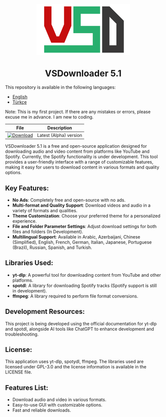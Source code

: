 <p align="center">
  <img src="vsd.png" width="300">
</p>

<h1 align="center">VSDownloader 5.1</h1>

This repository is available in the following languages:
- [English](README.md)
- [Türkçe](README.tr.md)

Note: This is my first project. If there are any mistakes or errors, please excuse me in advance. I am new to coding.

| File        | Description                      |
|-------------|-----------------------------------------|
| [![Download](https://img.shields.io/badge/İndir-Latest-blue)](https://github.com/Ahrezan/vsdownloader/releases/download/v0.3.0-alpha/VSDSetup-0_3_0-alpha.exe) | Latest (Alpha) version |

VSDownloader 5.1 is a free and open-source application designed for downloading audio and video content from platforms like YouTube and Spotify. Currently, the Spotify functionality is under development. This tool provides a user-friendly interface with a range of customizable features, making it easy for users to download content in various formats and quality options.

## Key Features:
- **No Ads**: Completely free and open-source with no ads.
- **Multi-format and Quality Support**: Download videos and audio in a variety of formats and qualities.
- **Theme Customization**: Choose your preferred theme for a personalized experience.
- **File and Folder Parameter Settings**: Adjust download settings for both files and folders (In Development).
- **Multilingual Support**: Available in Arabic, Azerbaijani, Chinese (Simplified), English, French, German, Italian, Japanese, Portuguese (Brazil), Russian, Spanish, and Turkish.

## Libraries Used:
- **yt-dlp**: A powerful tool for downloading content from YouTube and other platforms.
- **spotdl**: A library for downloading Spotify tracks (Spotify support is still in development).
- **ffmpeg**: A library required to perform file format conversions.

## Development Resources:
This project is being developed using the official documentation for yt-dlp and spotdl, alongside AI tools like ChatGPT to enhance development and troubleshooting.

## License:
This application uses yt-dlp, spotydl, ffmpeg. The libraries used are licensed under GPL-3.0 and the license information is available in the LICENSE file.

## Features List:
- Download audio and video in various formats.
- Easy-to-use GUI with customizable options.
- Fast and reliable downloads.

